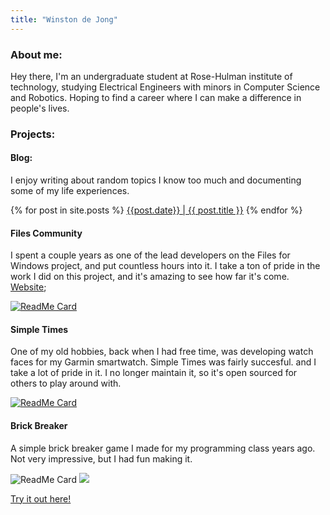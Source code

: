 ```yaml
---
title: "Winston de Jong"
---
```


### About me:
Hey there, I'm an undergraduate student at Rose-Hulman institute of technology, studying Electrical Engineers with minors in Computer Science and Robotics. Hoping to find a career where I can make a difference in people's lives.

### Projects:

#### Blog:
I enjoy writing about random topics I know too much and documenting some of my life experiences.

{% for post in site.posts %}
<a href="{{ site.url }}{{ post.url }}">{{post.date}} | {{ post.title }}</a>
{% endfor %}


#### Files Community
I spent a couple years as one of the lead developers on the Files for Windows project, and put countless hours into it. I take a ton of pride in the work I did on this project, and it's amazing to see how far it's come. 
[Website](https://files.community/);

[![ReadMe Card](https://github-readme-stats.vercel.app/api/pin/?username=winston-de&repo=Simple-Times&title_color=87ceeb&text_color=87ceeb&bg_color=181818)](https://github.com/files-community/Files)

#### Simple Times
One of my old hobbies, back when I had free time, was developing watch faces for my Garmin smartwatch. Simple Times was fairly succesful. and I take a lot of pride in it. I no longer maintain it, so it's open sourced for others to play around with.

[![ReadMe Card](https://github-readme-stats.vercel.app/api/pin/?username=winston-de&repo=Simple-Times&title_color=87ceeb&text_color=87ceeb&bg_color=181818)](https://github.com/winston-de/Simple-Times)


#### Brick Breaker
A simple brick breaker game I made for my programming class years ago. Not very impressive, but I had fun making it. 

![ReadMe Card](https://github-readme-stats.vercel.app/api/pin/?username=winston-de&repo=Brick-Breaker&title_color=87ceeb&text_color=87ceeb&bg_color=181818)
![](\assets\images\brickbreakergame.png)

[Try it out here!](/Brick-Breaker/) 